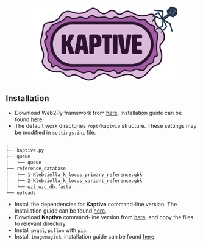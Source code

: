 <p align="center"><img src="extras/kaptive_logo.png" alt="Kaptive" width="400"></p>

## Installation
* Download Web2Py framework from [here](http://www.web2py.com/). Installation guide can be found [here](http://web2py.com/books/default/chapter/29/13/deployment-recipes).
* The default work directories ````/opt/kaptvie```` structure. These settings may be modified in ````settings.ini```` file.

````
.
├── kaptive.py
├── queue
│   └── queue
├── reference_database
│   ├── 1-Klebsiella_k_locus_primary_reference.gbk
│   ├── 2-Klebsiella_k_locus_variant_reference.gbk
│   └── wzi_wzc_db.fasta
└── uploads
````  

* Install the dependencies for <b>Kaptive</b> command-line version. The installation guide can be found [here](https://github.com/katholt/Kaptive#installation).
* Download <b>Kaptive</b> command-line version from [here](https://github.com/katholt/kaptive), and copy the files to relevant directory. 
* Install ````pygal````, ````pillow```` with ````pip````.
* Install ````imagemagick````, installation guide can be found [here](https://www.imagemagick.org/script/binary-releases.php).
